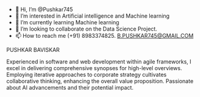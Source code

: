 - 👋 Hi, I’m @Pushkar745
- 👀 I’m interested in Artificial intelligence and Machine learning
- 🌱 I’m currently learning Machine learning
- 💞️ I’m looking to collaborate on the Data Science Project.
- 📫 How to reach me (+91) 8983374825. B.PUSHKAR745@GMAIL.COM


PUSHKAR BAVISKAR

Experienced in software and web development within agile frameworks, I excel in delivering comprehensive
synopses for high-level overviews. Employing iterative approaches to corporate strategy cultivates collaborative
thinking, enhancing the overall value proposition. Passionate about AI advancements and their
potential impact.
